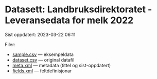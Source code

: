 # Datasett: Landbruksdirektoratet - Leveransedata for melk 2022
 Sist oppdatert: 2023-03-22 06:11

 Filer:
 - [sample.csv](sample.csv) — eksempeldata
 - [dataset.csv](dataset.csv) — original datafil
 - [meta.xml](meta.xml) — metadata (tittel og sist-oppdatert)
 - [fields.xml](fields.xml) — feltdefinisjonar

